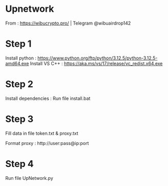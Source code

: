 # Upnetwork
From : https://wibucrypto.pro/ | Telegram @wibuairdrop142

# Step 1

Install python : https://www.python.org/ftp/python/3.12.5/python-3.12.5-amd64.exe
Install VS C++ : https://aka.ms/vs/17/release/vc_redist.x64.exe

# Step 2 

Install dependencies : Run file install.bat

# Step 3

Fill data in file token.txt & proxy.txt

Format proxy :
http://user:pass@ip:port

# Step 4

Run file UpNetwork.py
